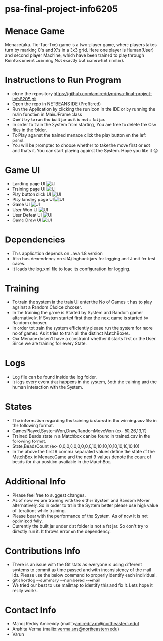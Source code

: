 # psa-final-project-info6205

# Menace Game
Menace(aka. Tic-Tac-Toe) game is a two-player game, where players takes turn by marking 0's and X's in a 3x3 grid. Here one player is Human(User) and second player Machine, which have been trained to play through Reinforcement Learning(Not exactly but somewhat similar).

# Instructions to Run Program
* clone the repository https://github.com/amireddym/psa-final-project-info6205.git
* Open the repo in NETBEANS IDE (Preffered)
* Run the Application by clicking the run icon in the IDE or by running the main function in MainJFrame class
* Don't try to run the built jar as it is not a fat jar.
* In order to train the System from starting, You are free to delete the Csv files in the folder.
* To Play against the trained menace click the play button on the left panel.
* You will be prompted to choose whether to take the move first or not and thats it. You can start playing against the System. Hope you like it :blush:

# Game UI
* Landing page UI
![UI](gameUI/001.png?raw=true "Starting UI")
* Training page UI
![UI](gameUI/002.png?raw=true "Training UI")
* Play button click UI
![UI](gameUI/003.png?raw=true "Training UI")
* Play landing page UI
![UI](gameUI/004.png?raw=true "Training UI")
* Game UI
![UI](gameUI/005.png?raw=true "Training UI")
* User Won UI
![UI](gameUI/006.png?raw=true "Training UI")
* User Defeat UI
![UI](gameUI/007.png?raw=true "Training UI")
* Game Draw UI
![UI](gameUI/008.png?raw=true "Training UI")

# Dependencies
* This application depends on Java 1.8 version
* Also has dependency on slf4j,logback jars for logging and Junit for test cases.
* It loads the log.xml file to load its configuration for logging.

# Training
* To train the system in the train UI enter the No of Games it has to play against a Random Choice chooser.
* In the training the game is Started by System and Random gamer alternatively. If System started first then the next game is started by Random chooser.
* In order tot train the system efficiently please run the system for more no of games. As it tries to train all the distinct MatchBoxes.
* Our Menace dosen't have a constraint whether it starts first or the User. Since we are training for every State.
# Logs 
* Log file can be found inside the log folder.
* It logs every event that happens in the system, Both the training and the human interaction with the System.

# States
* The information regarding the training is stored in the winning.csv file in the following format.
* GamesPlayed,SystemWon,Draw,RandomMoveWon (ex- 50,26,13,11)
* Trained Beads state in a Matchbox can be found in trained.csv in the following format.
* State,BeadsCount (ex- 0,0,0,0,0,0,0,0,0,10,10,10,10,10,10,10,10,10)
* In the above the first 9 comma separated values define the state of the MatchBox ie MenaceGame and the next 9 values denote the count of beads for that position available in the MatchBox.
  
# Additional Info
* Please feel free to suggest changes.
* As of now we are training with the either System and Random Mover alternatively. So in order to train the System better please use high value of Iterations while training.
* Please bear with the performance of the System. As of now it is not optimized fully.
* Currently the built jar under dist folder is not a fat jar. So don't try to directly run it. It throws error on the dependency.

# Contributions Info
* There is an issue with the Git stats as everyone is using different systems to commit as time passed and with inconsistency of the mail ids. Please use the below command to properly identify each individual.
* git shortlog --summary --numbered --email
* We tried our best to use mailmap to identify this and fix it. Lets hope it really works.
# Contact Info
* Manoj Reddy Amireddy (mailto:amireddy.m@northeastern.edu)
* Anshita Verma (mailto:verma.ans@northeastern.edu)
* Varun